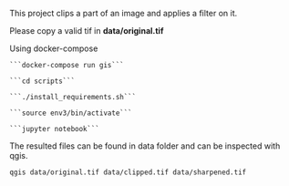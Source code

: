 This project clips a part of an image and applies a filter on it.

Please copy a valid tif in **data/original.tif**

Using docker-compose

    ```docker-compose run gis```
    
    ```cd scripts```
    
    ```./install_requirements.sh```
    
    ```source env3/bin/activate```

    ```jupyter notebook```


The resulted files can be found in data folder and can be inspected with qgis.

```qgis data/original.tif data/clipped.tif data/sharpened.tif```

